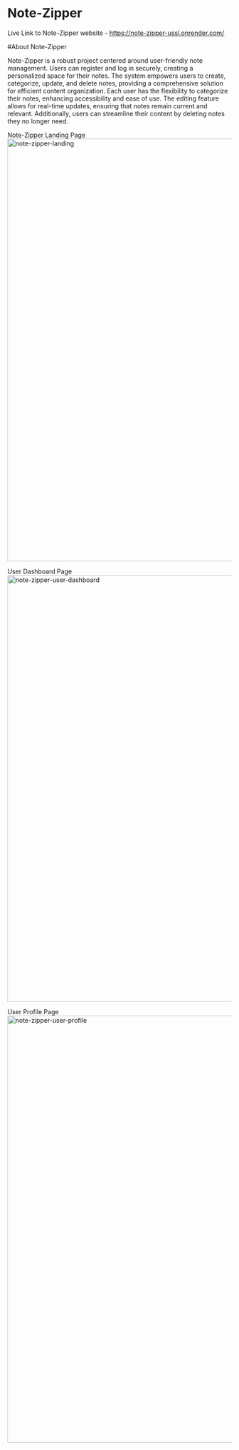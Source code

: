 # Note-Zipper

Live Link to Note-Zipper website - https://note-zipper-ussl.onrender.com/

#About Note-Zipper

Note-Zipper is a robust project centered around user-friendly note management. Users can register and log in securely, creating a personalized space for their notes. The system empowers users to create, categorize, update, and delete notes, providing a comprehensive solution for efficient content organization. Each user has the flexibility to categorize their notes, enhancing accessibility and ease of use. The editing feature allows for real-time updates, ensuring that notes remain current and relevant. Additionally, users can streamline their content by deleting notes they no longer need.


Note-Zipper Landing Page
<img width="948" alt="note-zipper-landing" src="https://github.com/prithvirajpatil29/Note-Zipper/assets/92314539/d8748f51-d504-4c1d-bc89-c3516866d6eb">

User Dashboard Page
<img width="957" alt="note-zipper-user-dashboard" src="https://github.com/prithvirajpatil29/Note-Zipper/assets/92314539/6c3d6f29-2d9a-4449-8206-1f725bec4c7d">

User Profile Page
<img width="958" alt="note-zipper-user-profile" src="https://github.com/prithvirajpatil29/Note-Zipper/assets/92314539/786b36d2-73d3-4f0f-938d-b93960fc88a2">
